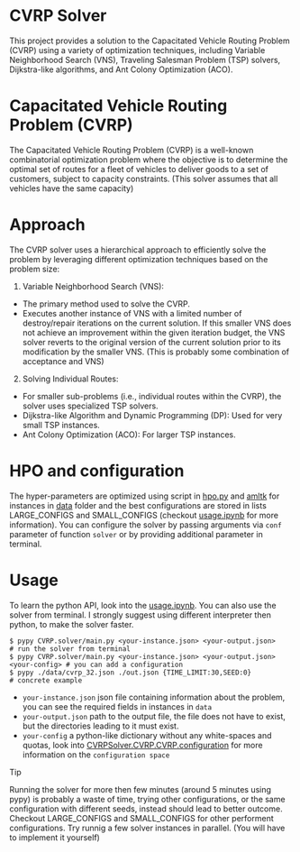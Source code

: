 # CVRP Solver
This project provides a solution to the Capacitated Vehicle Routing Problem (CVRP) using a variety of optimization techniques, including Variable Neighborhood Search (VNS), Traveling Salesman Problem (TSP) solvers, Dijkstra-like algorithms, and Ant Colony Optimization (ACO).

# Capacitated Vehicle Routing Problem (CVRP)
The Capacitated Vehicle Routing Problem (CVRP) is a well-known combinatorial optimization problem where the objective is to determine the optimal set of routes for a fleet of vehicles to deliver goods to a set of customers, subject to capacity constraints. (This solver assumes that all vehicles have the same capacity)

# Approach
The CVRP solver uses a hierarchical approach to efficiently solve the problem by leveraging different optimization techniques based on the problem size:
1. Variable Neighborhood Search (VNS):
 - The primary method used to solve the CVRP.
 - Executes another instance of VNS with a limited number of destroy/repair iterations on the current solution. If this smaller VNS does not achieve an improvement within the given iteration budget, the VNS solver reverts to the original version of the current solution prior to its modification by the smaller VNS. (This is probably some combination of acceptance and VNS)
2. Solving Individual Routes:
 - For smaller sub-problems (i.e., individual routes within the CVRP), the solver uses specialized TSP solvers.
  - Dijkstra-like Algorithm and Dynamic Programming (DP): Used for very small TSP instances.
  - Ant Colony Optimization (ACO): For larger TSP instances.

# HPO and configuration
The hyper-parameters are optimized using script in [hpo.py](hpo.py) and [amltk](https://automl.github.io/amltk/latest/) for instances in [data](data) folder and the best configurations are stored in lists LARGE_CONFIGS and SMALL_CONFIGS (checkout [usage.ipynb](usage.ipynb) for more information). You can configure the solver by passing arguments via `conf` parameter of function `solver` or by providing additional parameter in terminal. 

# Usage
To learn the python API, look into the [usage.ipynb](usage.ipynb). You can also use the solver from terminal. I strongly suggest using different interpreter then python, to make the solver faster.
```
$ pypy CVRP.solver/main.py <your-instance.json> <your-output.json>               # run the solver from terminal
$ pypy CVRP.solver/main.py <your-instance.json> <your-output.json> <your-config> # you can add a configuration
$ pypy ./data/cvrp_32.json ./out.json {TIME_LIMIT:30,SEED:0}                     # concrete example
```
- `your-instance.json` json file containing information about the problem, you can see the required fields in instances in `data`
- `your-output.json` path to the output file, the file does not have to exist, but the directories leading to it must exist.
- `your-config` a python-like dictionary without any white-spaces and quotas, look into [CVRPSolver.CVRP.CVRP.configuration](CVRPSolver.CVRP.CVRP.configuration) for more information on the `configuration space`
> [!TIP]
> Running the solver for more then few minutes (around 5 minutes using pypy) is probably a waste of time, trying other configurations, or the same configuration with different seeds, instead should lead to better outcome.
> Checkout LARGE_CONFIGS and SMALL_CONFIGS for other performent configurations.
> Try runnig a few solver instances in parallel. (You will have to implement it yourself)
